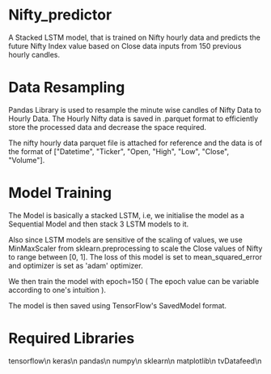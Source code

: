 # Nifty_predictor
A Stacked LSTM model, that is trained on Nifty hourly data and predicts the future Nifty Index value based on Close data inputs from 150 previous hourly candles.



# Data Resampling
Pandas Library is used to resample the minute wise candles of Nifty Data to Hourly Data.
The Hourly Nifty data is saved in .parquet format to efficiently store the processed data and decrease the space required.

The nifty hourly data parquet file is attached for reference and the data is of the format of ["Datetime", "Ticker", "Open, "High", "Low", "Close", "Volume"].


# Model Training
The Model is basically a stacked LSTM, i.e, we initialise the model as a Sequential Model and then stack 3 LSTM models to it.

Also since LSTM models are sensitive of the scaling of values, we use MinMaxScaler from sklearn.preprocessing to scale the Close values of Nifty to range between [0, 1].
The loss of this model is set to mean_squared_error and optimizer is set as 'adam' optimizer.

We then train the model with epoch=150 ( The epoch value can be variable according to one's intuition ).


The model is then saved using TensorFlow's SavedModel format.


# Required Libraries
tensorflow\n
keras\n
pandas\n
numpy\n
sklearn\n
matplotlib\n
tvDatafeed\n

